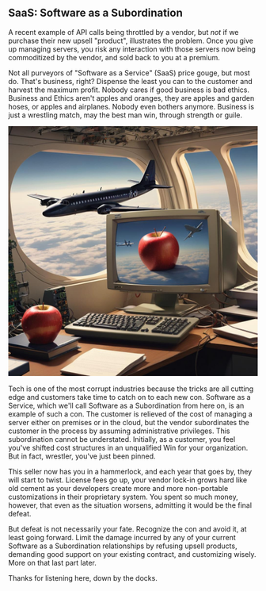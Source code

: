 ## SaaS: Software as a Subordination

A recent example of API calls being throttled by a vendor, but *not* if we purchase their new upsell "product", illustrates the problem.  Once you give up managing servers, you risk any interaction with those servers now being commoditized by the vendor, and sold back to you at a premium.

Not all purveyors of "Software as a Service" (SaaS) price gouge, but most do.  That's business, right?  Dispense the least you can to the customer and harvest the maximum profit.  Nobody cares if good business is bad ethics.  Business and Ethics aren't apples and oranges, they are apples and garden hoses, or apples and airplanes.  Nobody even bothers anymore.  Business is just a wrestling match, may the best man win, through strength or guile.

![](/assets/images/apples_airplanes.jpg)

Tech is one of the most corrupt industries because the tricks are all cutting edge and customers take time to catch on to each new con.  Software as a Service, which we'll call Software as a Subordination from here on, is an example of such a con.  The customer is relieved of the cost of managing a server either on premises or in the cloud, but the vendor subordinates the customer in the process by assuming administrative privileges.  This subordination cannot be understated.  Initially, as a customer, you feel you've shifted cost structures in an unqualified Win for your organization.  But in fact, wrestler, you've just been pinned.

This seller now has you in a hammerlock, and each year that goes by, they will start to twist.  License fees go up, your vendor lock-in grows hard like old cement as your developers create more and more non-portable customizations in their proprietary system.  You spent so much money, however, that even as the situation worsens, admitting it would be the final defeat.

But defeat is not necessarily your fate.  Recognize the con and avoid it, at least going forward.  Limit the damage incurred by any of your current Software as a Subordination relationships by refusing upsell products, demanding good support on your existing contract, and customizing wisely.  More on that last part later.

Thanks for listening here, down by the docks.
